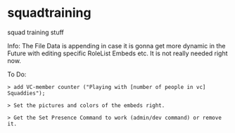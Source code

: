 # squadtraining
squad training stuff

Info:
    The File Data is appending in case it is gonna get more dynamic in the Future with editing specific RoleList Embeds etc. It is not really needed right now.

To Do:

    > add VC-member counter ("Playing with [number of people in vc] Squaddies");
    
    > Set the pictures and colors of the embeds right.
    
    > Get the Set Presence Command to work (admin/dev command) or remove it.